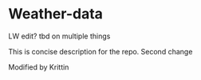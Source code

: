 # Weather-data
LW edit?
tbd on multiple things

This is concise description for the repo.
Second change

Modified by Krittin
